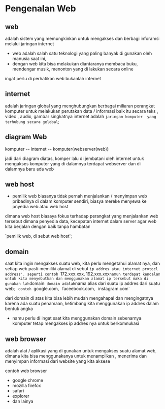 # Pengenalan Web

## web
adalah sistem yang memungkinkan untuk mengakses dan berbagi inforamsi melalui jaringan internet

- web adalah salah satu teknologi yang paling banyak di gunakan oleh manusia saat ini,
- dengan web kita bisa melakukan diantaranya membaca buku, mendengar musik, menonton yang di lakukan secara online

ingat perlu di perhatikan web bukanlah internet


## internet
adalah jaringan global yang menghubungkan berbagai miliaran perangkat komputer untuk melakukan perutakan data / informasi baik itu secara teks , video , audio, gambar
singkatnya internet adalah `jaringan komputer  yang terhubung secara gelobal`;



## diagram Web

komputer -- internet -- komputer(webserver(web))

jadi dari diagram diatas, 
komper lalu di jembatani oleh internet untuk mengakses komputer yang di dalamnya terdapat webserver dan di dalamnya baru ada web



## web host

- pemilik web biasanya tidak pernah menjalankan / menyimpan web pribadinya di dalam komputer sendiri, biasya mereke menyewa ke pnyedia web atau web host

dimana web host biasaya fokus terhadap perangkat yang menjalankan web tersebut dimana penyedia data, kecepatan internet dalam server agar web kita berjalan dengan baik tanpa hambatan

`pemilik web, di sebut web host';


## domain

saat kita ingin mengakses suatu web, kita perlu mengetahui alamat nya, dan setiap web pasti memiliki alamat
di sebut `ip addres atau internet protocl address', seperti contoh `172.xxx.xxx`,`192.xxx.xxx`
namun terdapat kendalan untuk kita menyebutkan dan menggunakan alamat ip tersebut
maka di gunakan lah `domain` 
domain adalah `nama alias dari suatu ip addres dari suatu web`;
contoh `google.com`, `faceebook.com`, `instagram.com`


dari domain di atas kita bisa lebih mudah mengahapal dan mengingatnya karena ada suatu penamaan, ketimbang kita menggunakan ip addres dalam bentuk angka

- namu perlu di ingat saat kita menggunakan domain sebenarnya komputer tetap mengakses ip addres nya untuk berkomnukasi


## web browser

adalah alat / aplikasi yang di gunakan untuk mengakses suatu alamat web, dimana kita bisa menggunakanya untuk menampilkan , menerima dan menyimpan informasi dari website yang kita aksese

contoh web browser
- google chrome
- mozilla firefox
- safari
- explorer
- dan lainya